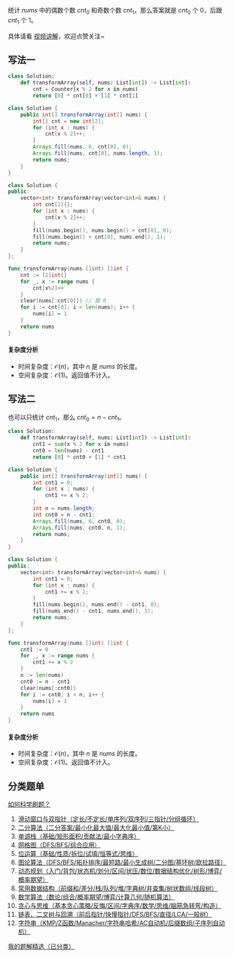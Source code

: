 统计 $\textit{nums}$ 中的偶数个数 $\textit{cnt}_0$ 和奇数个数 $\textit{cnt}_1$，那么答案就是 $\textit{cnt}_0$ 个 $0$，后跟 $\textit{cnt}_1$ 个 $1$。

具体请看 [视频讲解](https://www.bilibili.com/video/BV1m39bYiEVV/)，欢迎点赞关注~

## 写法一

```py [sol-Python3]
class Solution:
    def transformArray(self, nums: List[int]) -> List[int]:
        cnt = Counter(x % 2 for x in nums)
        return [0] * cnt[0] + [1] * cnt[1]
```

```java [sol-Java]
class Solution {
    public int[] transformArray(int[] nums) {
        int[] cnt = new int[2];
        for (int x : nums) {
            cnt[x % 2]++;
        }
        Arrays.fill(nums, 0, cnt[0], 0);
        Arrays.fill(nums, cnt[0], nums.length, 1);
        return nums;
    }
}
```

```cpp [sol-C++]
class Solution {
public:
    vector<int> transformArray(vector<int>& nums) {
        int cnt[2]{};
        for (int x : nums) {
            cnt[x % 2]++;
        }
        fill(nums.begin(), nums.begin() + cnt[0], 0);
        fill(nums.begin() + cnt[0], nums.end(), 1);
        return nums;
    }
};
```

```go [sol-Go]
func transformArray(nums []int) []int {
	cnt := [2]int{}
	for _, x := range nums {
		cnt[x%2]++
	}
	clear(nums[:cnt[0]]) // 置 0
	for i := cnt[0]; i < len(nums); i++ {
		nums[i] = 1
	}
	return nums
}
```

#### 复杂度分析

- 时间复杂度：$\mathcal{O}(n)$，其中 $n$ 是 $\textit{nums}$ 的长度。
- 空间复杂度：$\mathcal{O}(1)$。返回值不计入。

## 写法二

也可以只统计 $\textit{cnt}_1$，那么 $\textit{cnt}_0 = n-\textit{cnt}_1$。

```py [sol-Python3]
class Solution:
    def transformArray(self, nums: List[int]) -> List[int]:
        cnt1 = sum(x % 2 for x in nums)
        cnt0 = len(nums) - cnt1
        return [0] * cnt0 + [1] * cnt1
```

```java [sol-Java]
class Solution {
    public int[] transformArray(int[] nums) {
        int cnt1 = 0;
        for (int x : nums) {
            cnt1 += x % 2;
        }
        int n = nums.length;
        int cnt0 = n - cnt1;
        Arrays.fill(nums, 0, cnt0, 0);
        Arrays.fill(nums, cnt0, n, 1);
        return nums;
    }
}
```

```cpp [sol-C++]
class Solution {
public:
    vector<int> transformArray(vector<int>& nums) {
        int cnt1 = 0;
        for (int x : nums) {
            cnt1 += x % 2;
        }
        fill(nums.begin(), nums.end() - cnt1, 0);
        fill(nums.end() - cnt1, nums.end(), 1);
        return nums;
    }
};
```

```go [sol-Go]
func transformArray(nums []int) []int {
	cnt1 := 0
	for _, x := range nums {
		cnt1 += x % 2
	}
	n := len(nums)
	cnt0 := n - cnt1
	clear(nums[:cnt0])
	for i := cnt0; i < n; i++ {
		nums[i] = 1
	}
	return nums
}
```

#### 复杂度分析

- 时间复杂度：$\mathcal{O}(n)$，其中 $n$ 是 $\textit{nums}$ 的长度。
- 空间复杂度：$\mathcal{O}(1)$。返回值不计入。

## 分类题单

[如何科学刷题？](https://leetcode.cn/circle/discuss/RvFUtj/)

1. [滑动窗口与双指针（定长/不定长/单序列/双序列/三指针/分组循环）](https://leetcode.cn/circle/discuss/0viNMK/)
2. [二分算法（二分答案/最小化最大值/最大化最小值/第K小）](https://leetcode.cn/circle/discuss/SqopEo/)
3. [单调栈（基础/矩形面积/贡献法/最小字典序）](https://leetcode.cn/circle/discuss/9oZFK9/)
4. [网格图（DFS/BFS/综合应用）](https://leetcode.cn/circle/discuss/YiXPXW/)
5. [位运算（基础/性质/拆位/试填/恒等式/思维）](https://leetcode.cn/circle/discuss/dHn9Vk/)
6. [图论算法（DFS/BFS/拓扑排序/最短路/最小生成树/二分图/基环树/欧拉路径）](https://leetcode.cn/circle/discuss/01LUak/)
7. [动态规划（入门/背包/状态机/划分/区间/状压/数位/数据结构优化/树形/博弈/概率期望）](https://leetcode.cn/circle/discuss/tXLS3i/)
8. [常用数据结构（前缀和/差分/栈/队列/堆/字典树/并查集/树状数组/线段树）](https://leetcode.cn/circle/discuss/mOr1u6/)
9. [数学算法（数论/组合/概率期望/博弈/计算几何/随机算法）](https://leetcode.cn/circle/discuss/IYT3ss/)
10. [贪心与思维（基本贪心策略/反悔/区间/字典序/数学/思维/脑筋急转弯/构造）](https://leetcode.cn/circle/discuss/g6KTKL/)
11. [链表、二叉树与回溯（前后指针/快慢指针/DFS/BFS/直径/LCA/一般树）](https://leetcode.cn/circle/discuss/K0n2gO/)
12. [字符串（KMP/Z函数/Manacher/字符串哈希/AC自动机/后缀数组/子序列自动机）](https://leetcode.cn/circle/discuss/SJFwQI/)

[我的题解精选（已分类）](https://github.com/EndlessCheng/codeforces-go/blob/master/leetcode/SOLUTIONS.md)
